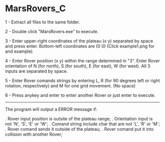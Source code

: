 # MarsRovers_C 

1 - Extract all files to the same folder.

2 - Double click "MarsRovers.exe" to execute.

3 - Enter upper-right coordinates of the plateau (x y) separated by space and press enter. Bottom-left coordinates are (0 0)
(Click example1.png for and example)

4 - Enter Rover position (x y) within the range determined in "3". 
Enter Rover orientation of N (for north), S (for south), E (for east), W (for west).
All 3 inputs are separated by space.

5 - Enter Rover comands strings by entering L, R (for 90 degrees left or right rotation, respectively) and M for one grid movement.
(No space)

6 - Press anykey and enter to enter another Rover or just enter to execute.

----

The program will output a ERROR message if:

. Rover input position is outsite of the plateau range;
. Orientation input is not 'N', 'S', 'E' or 'W';
. Comand string include char that are not 'L', 'R' or 'M';
. Rover comand sends it outside of the plateau;
. Rover comand put it into collision with another Rover;